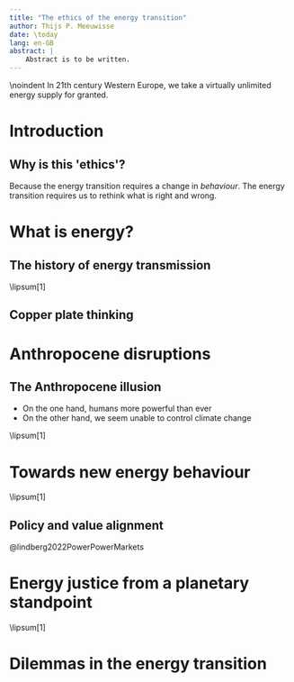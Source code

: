 ```yaml
---
title: "The ethics of the energy transition"
author: Thijs P. Meeuwisse
date: \today
lang: en-GB
abstract: |
    Abstract is to be written.
---
```


\noindent
In 21th century Western Europe, we take a virtually unlimited energy supply for granted.

# Introduction

## Why is this 'ethics'?

Because the energy transition requires a change in *behaviour*.
The energy transition requires us to rethink what is right and wrong.


# What is energy?

## The history of energy transmission

\lipsum[1]

## Copper plate thinking

# Anthropocene disruptions

## The Anthropocene illusion

- On the one hand, humans more powerful than ever
- On the other hand, we seem unable to control climate change

\lipsum[1]

# Towards new energy behaviour

\lipsum[1]

## Policy and value alignment

@lindberg2022PowerPowerMarkets

# Energy justice from a planetary standpoint

\lipsum[1]

# Dilemmas in the energy transition

